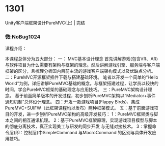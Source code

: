 # 1301
Unity客户端框架设计PureMVC(上) | 完结
### 微:NoBug1024 


课程介绍：

本课程总体分为五大部分：
一： MVC基本设计理念
首先讲解游戏(包含VR、AR)与软件项目为什么需要有架构与框架的理念。然后讲解游戏引擎、服务端与客户端框架的区分，且梳理分析国内目前主流的游戏客户端架构模式以及优缺点分析。
二：PureMVC开源框架插件下载与搭建基础环境。
笔者以开发一个简单的“Hello World”为例，详细讲解PureMVC基础的概念，与框架搭建过程，让学员以较快的时间，学会PureMVC框架的基础理念与应用技巧。
三：PureMVC架构设计理念。
基于前面简单版本的开发过程，初步刨析PureMVC架构以“Mediator+事件通知机制”总体设计理念。
四：开发一款游戏项目(Flappy Birds)，集成PureMVC+SUIFW（此框架课程均以发布）两种框架模式。
五：基于前面游戏项目的开发，进一步刨析PureMVC架构的高级开发技巧：
1：PureMVC框架类与脚本之间的相互通讯机理。
2：基于PureMVC框架原理，实现游戏项目模型与脚本的彻底分离技术，真正实现美工与研发的同步开发 与无缝对接技术。
3：掌握命令层(即：控制层)中SimpleCommand 与MacroCommand 的区别与具体开发应用技巧。
